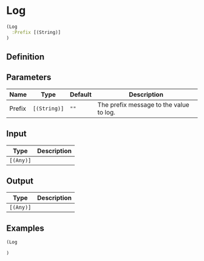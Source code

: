 # Log

```clojure
(Log
  :Prefix [(String)]
)
```

## Definition


## Parameters
| Name | Type | Default | Description |
|------|------|---------|-------------|
| Prefix | `[(String)]` | `""` | The prefix message to the value to log. |


## Input
| Type | Description |
|------|-------------|
| `[(Any)]` |  |


## Output
| Type | Description |
|------|-------------|
| `[(Any)]` |  |


## Examples

```clojure
(Log

)
```
